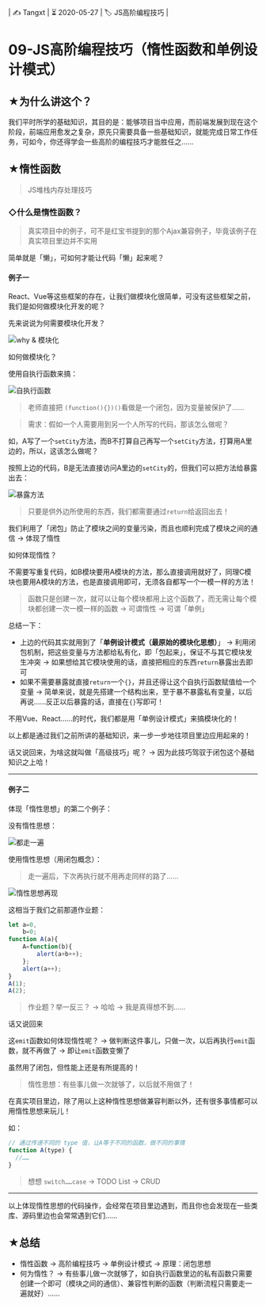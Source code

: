 | ✍️ Tangxt | ⏳ 2020-05-27 | 🏷️ JS高阶编程技巧  |

# 09-JS高阶编程技巧（惰性函数和单例设计模式）

## ★为什么讲这个？

我们平时所学的基础知识，其目的是：能够项目当中应用，而前端发展到现在这个阶段，前端应用愈发之复杂，原先只需要具备一些基础知识，就能完成日常工作任务，可如今，你还得学会一些高阶的编程技巧才能胜任之……

## ★惰性函数

> JS堆栈内存处理技巧

### ◇什么是惰性函数？

> 真实项目中的例子，可不是红宝书提到的那个Ajax兼容例子，毕竟该例子在真实项目里边并不实用

简单就是「懒」，可如何才能让代码「懒」起来呢？

#### 例子一

React、Vue等这些框架的存在，让我们做模块化很简单，可没有这些框架之前，我们是如何做模块化开发的呢？

先来说说为何需要模块化开发？

![why & 模块化](assets/img/2020-05-27-21-09-58.png)

如何做模块化？

使用自执行函数来搞：

![自执行函数](assets/img/2020-05-27-21-17-49.png)

> 老师直接把 `(function(){})()`看做是一个闭包，因为变量被保护了……

> 需求：假如一个人需要用到另一个人所写的代码，那该怎么做呢？

如，A写了一个`setCity`方法，而B不打算自己再写一个`setCity`方法，打算用A里边的，所以，这该怎么做呢？

按照上边的代码，B是无法直接访问A里边的`setCity`的，但我们可以把方法给暴露出去：

![暴露方法](assets/img/2020-05-27-21-49-34.png)

> 只要是供外边所使用的东西，我们都需要通过`return`给返回出去！

我们利用了「闭包」防止了模块之间的变量污染，而且也顺利完成了模块之间的通信 -> 体现了惰性

如何体现惰性？

不需要写重复代码，如B模块要用A模块的方法，那么直接调用就好了，同理C模块也要用A模块的方法，也是直接调用即可，无须各自都写一个一模一样的方法！

> 函数只是创建一次，就可以让每个模块都用上这个函数了，而无需让每个模块都创建一次一模一样的函数 -> 可谓惰性 -> 可谓「单例」

总结一下：

- 上边的代码其实就用到了「**单例设计模式（最原始的模块化思想）**」 -> 利用闭包机制，把这些变量与方法都给私有化，即「包起来」，保证不与其它模块发生冲突 -> 如果想给其它模块使用的话，直接把相应的东西`return`暴露出去即可
- 如果不需要暴露就直接`return`一个`{}`，并且还得让这个自执行函数赋值给一个变量 -> 简单来说，就是先搭建一个结构出来，至于暴不暴露私有变量，以后再说……反正以后暴露的话，直接在`{}`写即可！

不用Vue、React……的时代，我们都是用「单例设计模式」来搞模块化的！

以上都是通过我们之前所讲的基础知识，来一步一步地往项目里边应用起来的！

话又说回来，为啥这就叫做「高级技巧」呢？ -> 因为此技巧驾驭于闭包这个基础知识之上哈！

---

#### 例子二

体现「惰性思想」的第二个例子：

没有惰性思想：

![都走一遍](assets/img/2020-05-27-23-31-57.png)

使用惰性思想（用闭包概念）：

> 走一遍后，下次再执行就不用再走同样的路了……

![惰性思想再现](assets/img/2020-05-28-00-07-25.png)

这相当于我们之前那道作业题：

``` js
let a=0,
    b=0;
function A(a){
    A=function(b){
        alert(a+b++);
    };
    alert(a++);
}
A(1);
A(2);
```

> 作业题？举一反三？ -> 哈哈 -> 我是真得想不到……

话又说回来

这`emit`函数如何体现惰性呢？ -> 做判断这件事儿，只做一次，以后再执行`emit`函数，就不再做了 -> 即让`emit`函数变懒了

虽然用了闭包，但性能上还是有所提高的！

> 惰性思想：有些事儿做一次就够了，以后就不用做了！

在真实项目里边，除了用以上这种惰性思想做兼容判断以外，还有很多事情都可以用惰性思想来玩儿！

如：

``` js
// 通过传递不同的 type 值，让A等于不同的函数，做不同的事情
function A(type) {
  //……
}
```

> 想想 `switch……case` -> TODO List -> CRUD

---

以上体现惰性思想的代码操作，会经常在项目里边遇到，而且你也会发现在一些类库、源码里边也会常常遇到它们……

## ★总结

- 惰性函数 -> 高阶编程技巧 -> 单例设计模式 -> 原理：闭包思想
- 何为惰性？ -> 有些事儿做一次就够了，如自执行函数里边的私有函数只需要创建一个即可（模块之间的通信）、兼容性判断的函数（判断流程只需要走一遍就好）……




























